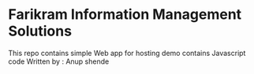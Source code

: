 # Farikram Information Management Solutions
This repo contains simple Web app for hosting demo
contains Javascript code
Written by : Anup shende
